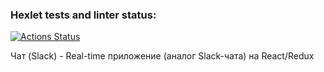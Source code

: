 ### Hexlet tests and linter status:
[![Actions Status](https://github.com/qqqrqq/frontend-project-12/workflows/hexlet-check/badge.svg)](https://github.com/qqqrqq/frontend-project-12/actions)




Чат (Slack) - Real-time приложение (аналог Slack-чата) на React/Redux